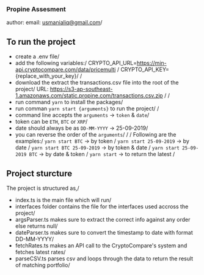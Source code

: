 ### Propine Assesment
author: email: usmanialiq@gmail.com/


## To run the project
- create a .env file/
- add the following variables:/
CRYPTO_API_URL=https://min-api.cryptocompare.com/data/pricemulti /
CRYPTO_API_KEY={replace_with_your_key}/
/
- download the extract the transactions.csv file into the root of the project/
URL: https://s3-ap-southeast-1.amazonaws.com/static.propine.com/transactions.csv.zip /
/
- run command `yarn` to install the packages/
- run comman `yarn start {arguments}` to run the project/
/
- command line accepts the `arguments` -> `token` & `date`/
- token can be `ETH`, `BTC` or `XRP`/
- date should always be as `DD-MM-YYYY` -> 25-09-2019/
- you can reverse the order of the `arguments`/
/
/
Following are the examples:/
`yarn start BTC` -> by token /
`yarn start 25-09-2019` -> by date /
`yarn start BTC 25-09-2019` -> by token & date /
`yarn start 25-09-2019 BTC` -> by date & token /
`yarn start` -> to return the latest /

## Project sturcture
The project is structured as,/
- index.ts is the main file which will run/
- interfaces folder contains the file for the interfaces used accross the project/
- argsParser.ts makes sure to extract the correct info against any order else returns null/
- dateParser.ts makes sure to convert the timestamp to date with format DD-MM-YYYY/
- fetchRates.ts makes an API call to the CryptoCompare's system and fetches latest rates/
- parseCSV.ts parses csv and loops through the data to return the result of matching portfolio/
